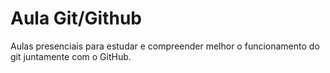 # Aula Git/Github

Aulas presenciais para estudar e compreender melhor o funcionamento do git juntamente com o GitHub.